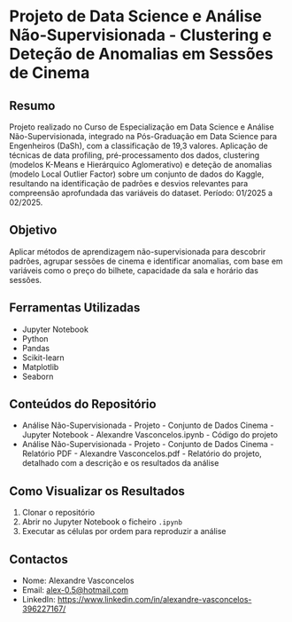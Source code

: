 # Projeto de Data Science e Análise Não-Supervisionada - Clustering e Deteção de Anomalias em Sessões de Cinema

## Resumo
Projeto realizado no Curso de Especialização em Data Science e Análise Não-Supervisionada, integrado na Pós-Graduação em Data Science para Engenheiros (DaSh), com a classificação de 19,3 valores.
Aplicação de técnicas de data profiling, pré-processamento dos dados, clustering (modelos K-Means e Hierárquico Aglomerativo) e deteção de anomalias (modelo Local Outlier Factor) sobre um conjunto de dados do Kaggle, resultando na identificação de padrões e desvios relevantes para compreensão aprofundada das variáveis do dataset.
Período: 01/2025 a 02/2025.

## Objetivo
Aplicar métodos de aprendizagem não-supervisionada para descobrir padrões, agrupar sessões de cinema e identificar anomalias, com base em variáveis como o preço do bilhete, capacidade da sala e horário das sessões.

## Ferramentas Utilizadas
- Jupyter Notebook
- Python
- Pandas
- Scikit-learn
- Matplotlib
- Seaborn

## Conteúdos do Repositório
- Análise Não-Supervisionada - Projeto - Conjunto de Dados Cinema - Jupyter Notebook - Alexandre Vasconcelos.ipynb - Código do projeto
- Análise Não-Supervisionada - Projeto - Conjunto de Dados Cinema - Relatório PDF - Alexandre Vasconcelos.pdf - Relatório do projeto, detalhado com a descrição e os resultados da análise

## Como Visualizar os Resultados
1. Clonar o repositório
2. Abrir no Jupyter Notebook o ficheiro `.ipynb`
3. Executar as células por ordem para reproduzir a análise

## Contactos
- Nome: Alexandre Vasconcelos  
- Email: alex-0.5@hotmail.com
- LinkedIn: https://www.linkedin.com/in/alexandre-vasconcelos-396227167/
